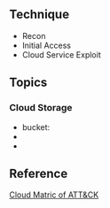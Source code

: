 ## Technique
 - Recon
 - Initial Access
 - Cloud Service Exploit


## Topics
### Cloud Storage
- bucket: 
- 
- 

## Reference
[Cloud Matric of ATT&CK](https://attack.mitre.org/matrices/enterprise/cloud/)
